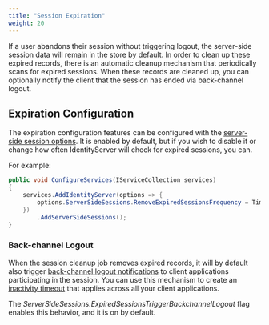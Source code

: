 ```yaml
---
title: "Session Expiration"
weight: 20
---
```


If a user abandons their session without triggering logout, the server-side session data will remain in the store by default.
In order to clean up these expired records, there is an automatic cleanup mechanism that periodically scans for expired sessions.
When these records are cleaned up, you can optionally notify the client that the session has ended via back-channel logout.

## Expiration Configuration

The expiration configuration features can be configured with the [server-side session options](/identityserver/v6/reference/options#server-side-sessions).
It is enabled by default, but if you wish to disable it or change how often IdentityServer will check for expired sessions, you can. 

For example:

```cs
public void ConfigureServices(IServiceCollection services)
{
    services.AddIdentityServer(options => {
        options.ServerSideSessions.RemoveExpiredSessionsFrequency = TimeSpan.FromSeconds(60);
    })
        .AddServerSideSessions();
}
```

### Back-channel Logout
When the session cleanup job removes expired records, it will by default also trigger [back-channel logout notifications](/identityserver/v6/ui/logout/notification#back-channel-server-side-clients) to client applications participating in the session. You can use this mechanism to create an [inactivity timeout](inactivity_timeout) that applies across all your client applications.

The *ServerSideSessions.ExpiredSessionsTriggerBackchannelLogout* flag enables this behavior, and it is on by default.

